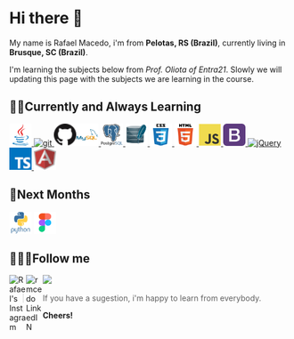 # Hi there 📎

My name is Rafael Macedo, i'm from __Pelotas, RS (Brazil)__, currently living in __Brusque, SC (Brazil)__.

I'm learning the subjects below from *Prof. Oliota of Entra21*. Slowly we will updating this page with the subjects we are learning in the course.


## 👨‍💻Currently and Always Learning
<a href="https://www.java.com" target="_blank"> <img src="https://raw.githubusercontent.com/devicons/devicon/master/icons/java/java-original.svg" alt="java" width="40" height="40"/> </a><a href="https://git-scm.com/" target="_blank"> <img src="https://www.vectorlogo.zone/logos/git-scm/git-scm-icon.svg" alt="git" width="40" height="40"/> </a><a href="https://github.com/" title="GitHub"><img src="icons/github.png" width="40" height="40"/></a><a href="https://www.mysql.com/" title="mySQL"><img src="https://raw.githubusercontent.com/devicons/devicon/master/icons/mysql/mysql-original-wordmark.svg" alt="mysql" width="40" height="40"/> </a><a href="https://www.postgresql.org" target="_blank"> <img src="https://raw.githubusercontent.com/devicons/devicon/master/icons/postgresql/postgresql-original-wordmark.svg" alt="postgresql" width="40" height="40"/> </a><a href="https://www.sqlite.org/index.html" title="SQLite"><img src="icons/pngegg.png" width="40" height="40"/></a><a href="https://www.w3schools.com/css/" target="_blank"> <img src="https://raw.githubusercontent.com/devicons/devicon/master/icons/css3/css3-original-wordmark.svg" alt="css3" width="40" height="40"/><a href="https://www.w3.org/html/" target="_blank"> <img src="https://raw.githubusercontent.com/devicons/devicon/master/icons/html5/html5-original-wordmark.svg" alt="html5" width="40" height="40"/><a href="https://developer.mozilla.org/en-US/docs/Web/JavaScript" target="_blank"> <img src="https://raw.githubusercontent.com/devicons/devicon/master/icons/javascript/javascript-original.svg" alt="javascript" width="40" height="40"/> </a><a href="https://getbootstrap.com/" target="_blank"> <img src="/icons/Bootstrap.png" alt="Bootstrap" width="40" height="40"/> </a><a href="https://jquery.com/" target="_blank"> <img src="https://cdn.iconscout.com/icon/free/png-256/jquery-10-1175155.png" alt="jQuery" width="40" height="40"/> </a></a> </a> <a href="https://www.typescriptlang.org/" title="TypeScript"><img src="icons/typescript.png" width="40" height="40"/> <a href="https://angular.io/" title="Angular"><img src="icons/angular.png" width="40" height="40"/></a>


## 📅Next Months




<img src="https://raw.githubusercontent.com/devicons/devicon/master/icons/python/python-original-wordmark.svg" alt="python" width="40" height="40"/>
<a href="https://www.figma.com/" title="Figma"><img src="icons/figma.png" width="40" height="40"/></a>






</p>


## 👨🏾‍💻Follow me 

<a href="https://www.instagram.com/rafaeldasm/">
<img align="left" alt="Rafael's Instagram" width="30px" src="https://raw.githubusercontent.com/hussainweb/hussainweb/main/icons/instagram.png" />
</a>
</a>
<a href="https://www.linkedin.com/in/rmcedo">
<img align="left" alt="rmcedo LinkedIN" width="30px" src="https://raw.githubusercontent.com/peterthehan/peterthehan/master/assets/linkedin.svg" />

</a>



![](https://visitor-badge.glitch.me/badge?page_id=rmcedo.rmcedo)




> If you have a sugestion, i'm happy to learn from everybody.


**Cheers!**